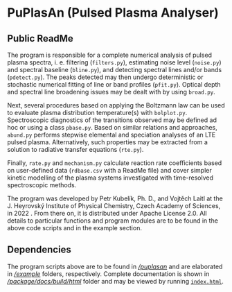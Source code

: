 # PuPlasAn (**Pu**lsed **Plas**ma **An**alyser)
## Public ReadMe

The program is responsible for a complete numerical analysis of pulsed plasma spectra, i. e. filtering (`filters.py`), estimating noise level (`noise.py`) and spectral baseline (`bline.py`), and detecting spectral lines and/or bands (`pdetect.py`). The peaks detected may then undergo deterministic or stochastic numerical fitting of line or band profiles (`pfit.py`). Optical depth and spectral line broadening issues may be dealt with by using `broad.py`.

Next, several procedures based on applying the Boltzmann law can be used to evaluate plasma distribution temperature(s) with `bolplot.py`. Spectroscopic diagnostics of the transitions observed may be defined ad hoc or using a class `pbase.py`. 
Based on similar relations and approaches, `abund.py` performs stepwise elemental and speciation analyses of an LTE pulsed plasma. Alternatively, such properties may be extracted from a solution to radiative transfer equations (`rte.py`).  

Finally, `rate.py` and `mechanism.py` calculate reaction rate coefficients based on user-defined data (`rdbase.csv` with a ReadMe file) and cover simpler kinetic modelling of the plasma systems investigated with time-resolved spectroscopic methods.

The program was developed by Petr Kubelík, Ph. D., and Vojtěch Laitl at the J. Heyrovský Institute of Physical Chemistry, Czech Academy of Sciences, in 2022 . From there on, it is distributed under Apache License 2.0. All details to particular functions and program modules are to be found in the above code scripts and in the example section.

## Dependencies
The program scripts above are to be found in [*/puplasan*](https://github.com/laitvo/PuPlasAn/tree/main/puplasan) and are elaborated in [*/example*](https://github.com/laitvo/PuPlasAn/tree/main/example) folders, respectively. Complete documentation is shown in [*/package/docs/build/html*](https://github.com/laitvo/PuPlasAn/tree/main/docs/build/html) folder and may be viewed by running [`index.html`](https:////htmlpreview.github.io/laitvo/PuPlasAn/blob/main/docs/build/html).
